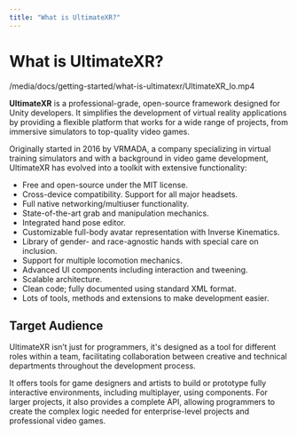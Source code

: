 ```yaml
---
title: "What is UltimateXR?"
---
```


# What is UltimateXR?

/media/docs/getting-started/what-is-ultimatexr/UltimateXR_lo.mp4

**UltimateXR** is a professional-grade, open-source framework designed for Unity developers. It simplifies the development of virtual reality applications by providing a flexible platform that works for a wide range of projects, from immersive simulators to top-quality video games.

Originally started in 2016 by VRMADA, a company specializing in virtual training simulators and with a background in video game development, UltimateXR has evolved into a toolkit with extensive functionality:

- Free and open-source under the MIT license.
- Cross-device compatibility. Support for all major headsets.
- Full native networking/multiuser functionality.
- State-of-the-art grab and manipulation mechanics.
- Integrated hand pose editor.
- Customizable full-body avatar representation with Inverse Kinematics.
- Library of gender- and race-agnostic hands with special care on inclusion.
- Support for multiple locomotion mechanics.
- Advanced UI components including interaction and tweening.
- Scalable architecture.
- Clean code; fully documented using standard XML format.
- Lots of tools, methods and extensions to make development easier.

## Target Audience

UltimateXR isn’t just for programmers, it's designed as a tool for different roles within a team, facilitating collaboration between creative and technical departments throughout the development process.

It offers tools for game designers and artists to build or prototype fully interactive environments, including multiplayer, using components. For larger projects, it also provides a complete API, allowing programmers to create the complex logic needed for enterprise-level projects and professional video games.
